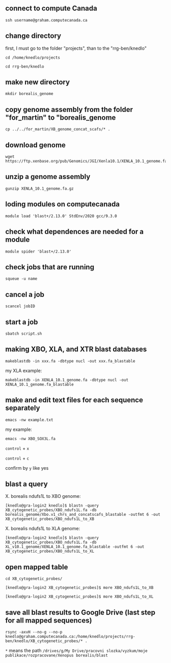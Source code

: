## connect to compute Canada
```
ssh username@graham.computecanada.ca
```
## change directory

first, I must go to the folder "projects", than to the "rrg-ben/knedlo"
```
cd /home/knedlo/projects
```
```
cd rrg-ben/knedlo
```
## make new directory
```
mkdir borealis_genome
```
## copy genome assembly from the folder "for_martin" to "borealis_genome
```
cp ../../for_martin/XB_genome_concat_scafs/* .
```
## download genome
```
wget https://ftp.xenbase.org/pub/Genomics/JGI/Xenla10.1/XENLA_10.1_genome.fa.gz
```
## unzip a genome assembly 
```
gunzip XENLA_10.1_genome.fa.gz
```
## loding modules on computecanada
```
module load 'blast+/2.13.0' StdEnv/2020 gcc/9.3.0
```

## check what dependences are needed for a module
```
module spider 'blast+/2.13.0'
```

## check jobs that are running
```
squeue -u name
```
## cancel a job
```
scancel jobID
```
## start a job
```
sbatch script.sh
```
## making XBO, XLA, and XTR blast databases
```
makeblastdb -in xxx.fa -dbtype nucl -out xxx.fa_blastable
```
my XLA example:
```
makeblastdb -in XENLA_10.1_genome.fa -dbtype nucl -out XENLA_10.1_genome.fa_blastable
```
## make and edit text files for each sequence separately
```
emacs -nw example.txt
```
my example:
```
emacs -nw XBO_SOX3L.fa
```

`control` + `x`

`control` + `c`

confirm by `y` like yes

## blast a query
X. borealis ndufs1L to XBO genome:
```
[knedlo@gra-login2 knedlo]$ blastn -query XB_cytogenetic_probes/XBO_ndufs1L.fa -db borealis_genome/Xbo.v1_chrs_and_concatscafs_blastable -outfmt 6 -out XB_cytogenetic_probes/XBO_ndufs1L_to_XB
```
X. borealis ndufs1L to XLA genome:
```
[knedlo@gra-login2 knedlo]$ blastn -query XB_cytogenetic_probes/XBO_ndufs1L.fa -db XL_v10.1_genome/XENLA_10.1_genome.fa_blastable -outfmt 6 -out XB_cytogenetic_probes/XBO_ndufs1L_to_XL
```
## open mapped table
```
cd XB_cytogenetic_probes/
```
```
[knedlo@gra-login2 XB_cytogenetic_probes]$ more XBO_ndufs1L_to_XB
```
```
[knedlo@gra-login2 XB_cytogenetic_probes]$ more XBO_ndufs1L_to_XL 
```
## save all blast results to Google Drive (last step for all mapped sequences)
```
rsync -axvH --no-g --no-p knedlo@graham.computecanada.ca:/home/knedlo/projects/rrg-ben/knedlo/XB_cytogenetic_probes/* .
```
```*``` means the path ```/drives/g/My Drive/pracovni slozka/vyzkum/moje publikace/rozpracovane/Xenopus borealis/blast```
